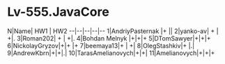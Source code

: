 # Lv-555.JavaCore

N|Name| HW1 | HW2
--|--|--|--|--
1|AndriyPasternak |+ || 
2|yanko-av| + | +|.
3|Roman202| + | +|.
4|Bohdan Melnyk |+|+|+
5|DTomSawyer|+|+|+
6|NickolayGryzov|+|+ |+
7|beemaya13|+ | +|
8|OlegStashkiv|+ |.|
9|AndrewKbrn|+|+|.|
10|TarasAmelianovych|+|+|
11|Amelianovych|+|+|+
